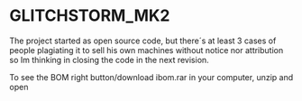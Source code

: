 # GLITCHSTORM_MK2

The project started as open source code, but there´s at least 3 cases of people plagiating it to sell his own machines without notice nor attribution so Im thinking in closing the code in the next revision.

To see the BOM right button/download ibom.rar in your computer, unzip and open
